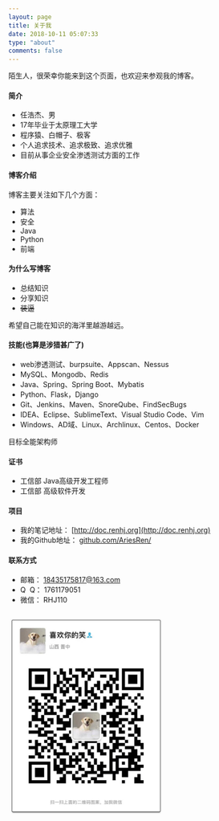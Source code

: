 ```yaml
---
layout: page
title: 关于我
date: 2018-10-11 05:07:33
type: "about"
comments: false
---
```


陌生人，很荣幸你能来到这个页面，也欢迎来参观我的博客。

#### 简介
* 任浩杰、男
* 17年毕业于太原理工大学
* 程序猿、白帽子、极客
* 个人追求技术、追求极致、追求优雅
* 目前从事企业安全渗透测试方面的工作

#### 博客介绍
博客主要关注如下几个方面：
* 算法
* 安全
* Java
* Python
* 前端

#### 为什么写博客
* 总结知识
* 分享知识
* <s>装逼</s>

希望自己能在知识的海洋里越游越远。

#### 技能(也算是涉猎甚广了)
* web渗透测试、burpsuite、Appscan、Nessus
* MySQL、Mongodb、Redis
* Java、Spring、Spring Boot、Mybatis
* Python、Flask，Django
* Git、Jenkins、Maven、SnoreQube、FindSecBugs
* IDEA、Eclipse、SublimeText、Visual Studio Code、Vim
* Windows、AD域、Linux、Archlinux、Centos、Docker

目标全能架构师

#### 证书
* 工信部 Java高级开发工程师
* 工信部 高级软件开发


#### 项目
* 我的笔记地址： [http://doc.renhj.org](http://doc.renhj.org)
* 我的Github地址： [github.com/AriesRen/](https://github.com/AriesRen/)

#### 联系方式
* 邮箱： 18435175817@163.com
* Q &nbsp;Q： 1761179051
* 微信： RHJ110
<img src="weixin.jpg" width="300" style="margin-left:5px; margin-top: 15px;" />

<br>


